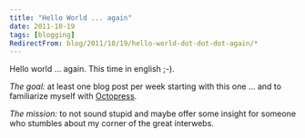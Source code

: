 ```yaml
---
title: "Hello World ... again"
date: 2011-10-19
tags: [blogging]
RedirectFrom: blog/2011/10/19/hello-world-dot-dot-dot-again/*
---
```


Hello world ... again. This time in english ;-).

_The goal:_ at least one blog post per week starting with this one ... and to familiarize myself with [Octopress](http://octopress.org).

_The mission:_ to not sound stupid and maybe offer some insight for someone who stumbles about my corner of the great interwebs.
